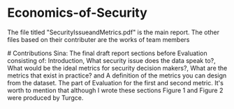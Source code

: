 ﻿# Economics-of-Security
The file titled "SecurityIssueandMetrics.pdf" is the main report. The other files based on their contributer are the works of team members

﻿# Contributions
Sina:
The final draft report sections before Evaluation consisting of: Introduction, What security issue does the data speak to?, What would be the ideal metrics for security decision makers?, What are the metrics that exist in practice? and A definition of the metrics you can design from the dataset. The part of Evaluation for the first and second metric. It's worth to mention that although I wrote these sections Figure 1 and Figure 2 were produced by Turgce.
